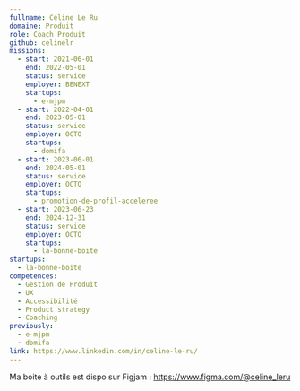 ```yaml
---
fullname: Céline Le Ru
domaine: Produit
role: Coach Produit
github: celinelr
missions:
  - start: 2021-06-01
    end: 2022-05-01
    status: service
    employer: BENEXT
    startups:
      - e-mjpm
  - start: 2022-04-01
    end: 2023-05-01
    status: service
    employer: OCTO
    startups:
      - domifa
  - start: 2023-06-01
    end: 2024-05-01
    status: service
    employer: OCTO
    startups:
      - promotion-de-profil-acceleree
  - start: 2023-06-23
    end: 2024-12-31
    status: service
    employer: OCTO
    startups:
      - la-bonne-boite
startups:
  - la-bonne-boite
competences:
  - Gestion de Produit
  - UX
  - Accessibilité
  - Product strategy
  - Coaching
previously:
  - e-mjpm
  - domifa
link: https://www.linkedin.com/in/celine-le-ru/
---
```

Ma boite à outils est dispo sur Figjam : https://www.figma.com/@celine_leru